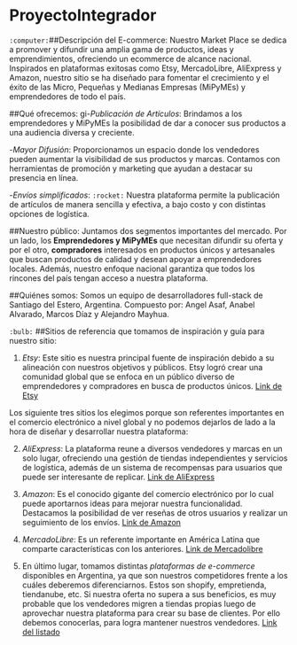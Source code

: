 # ProyectoIntegrador

`:computer:`##Descripción del E-commerce:
Nuestro Market Place se dedica a promover y difundir una amplia gama de productos, ideas y emprendimientos, ofreciendo un ecommerce de alcance nacional. Inspirados en plataformas exitosas como Etsy, MercadoLibre, AliExpress y Amazon, nuestro sitio se ha diseñado para fomentar el crecimiento y el éxito de las Micro, Pequeñas y Medianas Empresas (MiPyMEs) y emprendedores de todo el país.

##Qué ofrecemos: gi-_Publicación de Artículos_:
Brindamos a los emprendedores y MiPyMEs la posibilidad de dar a conocer sus productos a una audiencia diversa y creciente.

-_Mayor Difusión_:
Proporcionamos un espacio donde los vendedores pueden aumentar la visibilidad de sus productos y marcas. Contamos con herramientas de promoción y marketing que ayudan a destacar su presencia en línea.

-_Envíos simplificados_: `:rocket:`
Nuestra plataforma permite la publicación de artículos de manera sencilla y efectiva, a bajo costo y con distintas opciones de logística.

##Nuestro público:
Juntamos dos segmentos importantes del mercado. Por un lado, los **Emprendedores y MiPyMEs** que necesitan difundir su oferta y por el otro, **compradores** interesados en productos únicos y artesanales que buscan productos de calidad y desean apoyar a emprendedores locales. Además, nuestro enfoque nacional garantiza que todos los rincones del país tengan acceso a nuestra plataforma.

##Quiénes somos:
Somos un equipo de desarrolladores full-stack de Santiago del Estero, Argentina. Compuesto por: Angel Asaf, Anabel Alvarado, Marcos Díaz y Alejandro Mayhua.

`:bulb:` ##Sitios de referencia que tomamos de inspiración y guía para nuestro sitio:

1. _Etsy_: Este sitio es nuestra principal fuente de inspiración debido a su alineación con nuestros objetivos y públicos. Etsy logró crear una comunidad global que se enfoca en un público diverso de emprendedores y compradores en busca de productos únicos.
   [Link de Etsy](https://www.etsy.com/)

Los siguiente tres sitios los elegimos porque son referentes importantes en el comercio electrónico a nivel global y no podemos dejarlos de lado a la hora de diseñar y desarrollar nuestra plataforma:

2. _AliExpress_: La plataforma reune a diversos vendedores y marcas en un solo lugar, ofreciendo una gestión de tiendas independientes y servicios de logística, además de un sistema de recompensas para usuarios que puede ser interesante de replicar.
   [Link de AliExpress](https://es.aliexpress.com/)

3. _Amazon_: Es el conocido gigante del comercio electrónico por lo cual puede aportarnos ideas para mejorar nuestra funcionalidad. Destacamos la posibilidad de ver reseñas de otros usuarios y realizar un seguimiento de los envíos.
   [Link de Amazon](https://www.amazon.com/)

4. _MercadoLibre_: Es un referente importante en América Latina que comparte características con los anteriores.
   [Link de Mercadolibre](https://www.mercadolibre.com.ar/)

5. En último lugar, tomamos distintas _plataformas de e-commerce_ disponibles en Argentina, ya que son nuestros competidores frente a los cuáles deberemos diferenciarnos. Estos son shopify, empretienda, tiendanube, etc. Si nuestra oferta no supera a sus beneficios, es muy probable que los vendedores migren a tiendas propias luego de aprovechar nuestra plataforma para crear su base de clientes. Por ello debemos conocerlas, para logra mantener nuestros vendedores.
   [Link del listado](https://www.argentina.gob.ar/produccion/asistencia-digital-para-pymes/vender-comprar-y-distribuir/plataformas)
